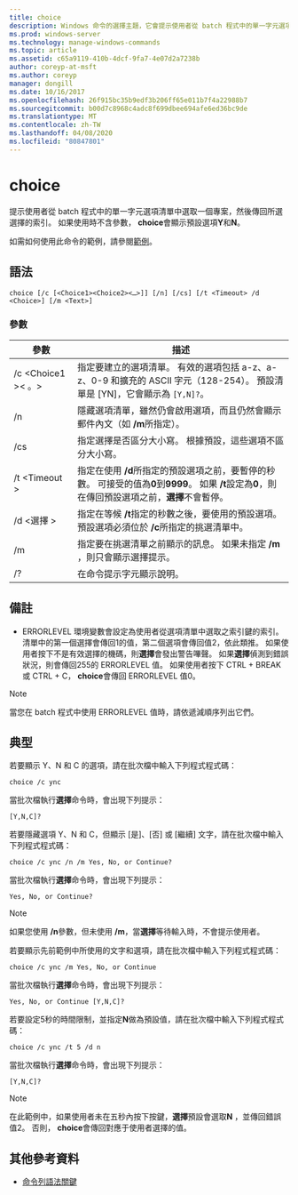 ```yaml
---
title: choice
description: Windows 命令的選擇主題，它會提示使用者從 batch 程式中的單一字元選項清單中選取一個專案，然後傳回所選選擇的索引。
ms.prod: windows-server
ms.technology: manage-windows-commands
ms.topic: article
ms.assetid: c65a9119-410b-4dcf-9fa7-4e07d2a7238b
author: coreyp-at-msft
ms.author: coreyp
manager: dongill
ms.date: 10/16/2017
ms.openlocfilehash: 26f915bc35b9edf3b206ff65e011b7f4a22988b7
ms.sourcegitcommit: b00d7c8968c4adc8f699dbee694afe6ed36bc9de
ms.translationtype: MT
ms.contentlocale: zh-TW
ms.lasthandoff: 04/08/2020
ms.locfileid: "80847801"
---
```

# <a name="choice"></a>choice

提示使用者從 batch 程式中的單一字元選項清單中選取一個專案，然後傳回所選選擇的索引。 如果使用時不含參數， **choice**會顯示預設選項**Y**和**N**。

如需如何使用此命令的範例，請參閱[範例](#BKMK_examples)。

## <a name="syntax"></a>語法

```
choice [/c [<Choice1><Choice2><…>]] [/n] [/cs] [/t <Timeout> /d <Choice>] [/m <Text>]
```

### <a name="parameters"></a>參數

|參數|描述|
|---------|-----------|
|/c \<Choice1 ><Choice2>< 。>|指定要建立的選項清單。 有效的選項包括 a-z、a-z、0-9 和擴充的 ASCII 字元（128-254）。 預設清單是 [YN]，它會顯示為 `[Y,N]?`。|
|/n|隱藏選項清單，雖然仍會啟用選項，而且仍然會顯示郵件內文（如 **/m**所指定）。|
|/cs|指定選擇是否區分大小寫。 根據預設，這些選項不區分大小寫。|
|/t \<Timeout >|指定在使用 **/d**所指定的預設選項之前，要暫停的秒數。 可接受的值為**0**到**9999**。 如果 **/t**設定為**0**，則在傳回預設選項之前，**選擇**不會暫停。|
|/d \<選擇 >|指定在等候 **/t**指定的秒數之後，要使用的預設選項。 預設選項必須位於 **/c**所指定的挑選清單中。|
|/m <Text>|指定要在挑選清單之前顯示的訊息。 如果未指定 **/m** ，則只會顯示選擇提示。|
|/?|在命令提示字元顯示說明。|

## <a name="remarks"></a>備註

-   ERRORLEVEL 環境變數會設定為使用者從選項清單中選取之索引鍵的索引。 清單中的第一個選擇會傳回1的值，第二個選項會傳回值2，依此類推。 如果使用者按下不是有效選擇的機碼，則**選擇**會發出警告嗶聲。 如果**選擇**偵測到錯誤狀況，則會傳回255的 ERRORLEVEL 值。 如果使用者按下 CTRL + BREAK 或 CTRL + C， **choice**會傳回 ERRORLEVEL 值0。

> [!NOTE]
> 當您在 batch 程式中使用 ERRORLEVEL 值時，請依遞減順序列出它們。

## <a name="examples"></a><a name=BKMK_examples></a>典型

若要顯示 Y、N 和 C 的選項，請在批次檔中輸入下列程式程式碼：
```
choice /c ync
```
當批次檔執行**選擇**命令時，會出現下列提示：
```
[Y,N,C]?
```
若要隱藏選項 Y、N 和 C，但顯示 [是]、[否] 或 [繼續] 文字，請在批次檔中輸入下列程式程式碼：
```
choice /c ync /n /m Yes, No, or Continue?
```
當批次檔執行**選擇**命令時，會出現下列提示：
```
Yes, No, or Continue?
```

> [!NOTE]
> 如果您使用 **/n**參數，但未使用 **/m**，當**選擇**等待輸入時，不會提示使用者。

若要顯示先前範例中所使用的文字和選項，請在批次檔中輸入下列程式程式碼：
```
choice /c ync /m Yes, No, or Continue
```
當批次檔執行**選擇**命令時，會出現下列提示：
```
Yes, No, or Continue [Y,N,C]?
```
若要設定5秒的時間限制，並指定**N**做為預設值，請在批次檔中輸入下列程式程式碼：
```
choice /c ync /t 5 /d n
```
當批次檔執行**選擇**命令時，會出現下列提示：
```
[Y,N,C]?
```

> [!NOTE]
> 在此範例中，如果使用者未在五秒內按下按鍵，**選擇**預設會選取**N** ，並傳回錯誤值2。 否則， **choice**會傳回對應于使用者選擇的值。

## <a name="additional-references"></a>其他參考資料

- [命令列語法關鍵](command-line-syntax-key.md)